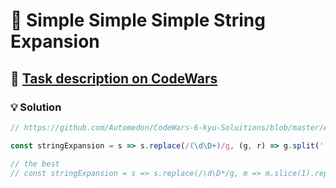 # 📝 Simple Simple Simple String Expansion

## 🔗 [Task description on CodeWars](https://www.codewars.com/kata/simple-simple-simple-string-expansion)

### 💡 Solution

```javascript
// https://github.com/Automedon/CodeWars-6-kyu-Soluitions/blob/master/Autocomplete!%20Yay!.js

const stringExpansion = s => s.replace(/(\d\D+)/g, (g, r) => g.split('').map((e, i, a) => i === 0 ? '' : e.repeat(a[0]))).replace(/,/g, '').replace(/\d*/g, '');

// the best
// const stringExpansion = s => s.replace(/\d\D*/g, m => m.slice(1).replace(/./g, n => n.repeat(m[0])));
```
